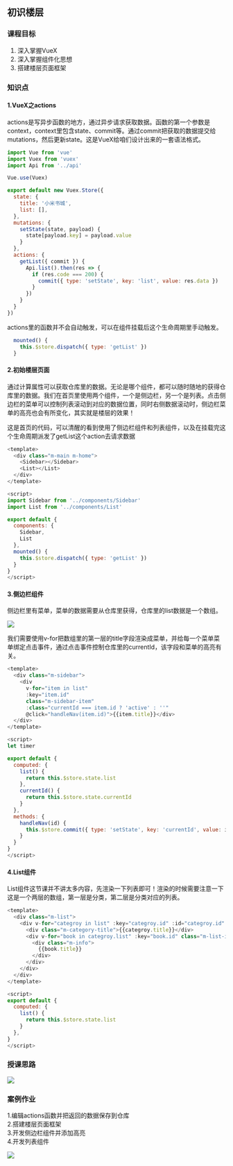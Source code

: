 ## 初识楼层

### 课程目标

1. 深入掌握VueX
2. 深入掌握组件化思想
3. 搭建楼层页面框架

### 知识点

#### 1.VueX之actions
  actions是写异步函数的地方，通过异步请求获取数据。函数的第一个参数是context，context里包含state、commit等。通过commit把获取的数据提交给mutations，然后更新state。这是VueX给咱们设计出来的一套语法格式。

```js
import Vue from 'vue'
import Vuex from 'vuex'
import Api from '../api'

Vue.use(Vuex)

export default new Vuex.Store({
  state: {
    title: '小米书城',
    list: [],
  },
  mutations: {
    setState(state, payload) {
      state[payload.key] = payload.value
    }
  },
  actions: {
    getList({ commit }) {
      Api.list().then(res => {
        if (res.code === 200) {
          commit({ type: 'setState', key: 'list', value: res.data })
        }
      })
    }
  }
})
```
  actions里的函数并不会自动触发，可以在组件挂载后这个生命周期里手动触发。

```js
  mounted() {
    this.$store.dispatch({ type: 'getList' })
  }
```
  
#### 2.初始楼层页面
  通过计算属性可以获取仓库里的数据。无论是哪个组件，都可以随时随地的获得仓库里的数据。我们在首页里使用两个组件，一个是侧边栏，另一个是列表。点击侧边栏的菜单可以控制列表滚动到对应的数据位置，同时右侧数据滚动时，侧边栏菜单的高亮也会有所变化，其实就是楼层的效果！

  这是首页的代码，可以清醒的看到使用了侧边栏组件和列表组件，以及在挂载完这个生命周期派发了getList这个action去请求数据
```js
<template>
  <div class="m-main m-home">
    <Sidebar></Sidebar>
    <List></List>
  </div>
</template>

<script>
import Sidebar from '../components/Sidebar'
import List from '../components/List'

export default {
  components: {
    Sidebar,
    List
  },
  mounted() {
    this.$store.dispatch({ type: 'getList' })
  }
}
</script>
```  

#### 3.侧边栏组件
  侧边栏里有菜单，菜单的数据需要从仓库里获得，仓库里的list数据是一个数组。

  ![](./images/06数据结构.png)

  我们需要使用v-for把数组里的第一层的title字段渲染成菜单，并给每一个菜单菜单绑定点击事件，通过点击事件控制仓库里的currentId，该字段和菜单的高亮有关。
```js
<template>
  <div class="m-sidebar">
    <div 
      v-for="item in list" 
      :key="item.id" 
      class="m-sidebar-item" 
      :class="currentId === item.id ? 'active' : ''"
      @click="handleNav(item.id)">{{item.title}}</div>
  </div>
</template>

<script>
let timer

export default {
  computed: {
    list() {
      return this.$store.state.list
    },
    currentId() {
      return this.$store.state.currentId
    }
  },
  methods: {
    handleNav(id) {
      this.$store.commit({ type: 'setState', key: 'currentId', value: id })
    }
  }
}
</script>
```  

#### 4.List组件
  List组件这节课并不讲太多内容，先渲染一下列表即可！渲染的时候需要注意一下这是一个两层的数组，第一层是分类，第二层是分类对应的列表。

```js
<template>
  <div class="m-list">
    <div v-for="categroy in list" :key="categroy.id" :id="categroy.id" class="m-category js-category">
      <div class="m-category-title">{{categroy.title}}</div>
      <div v-for="book in categroy.list" :key="book.id" class="m-list-item">
        <div class="m-info">
          {{book.title}}
        </div>
      </div>
    </div>
  </div>
</template>

<script>
export default {
  computed: {
    list() {
      return this.$store.state.list
    }
  },
}
</script>
```

### 授课思路

![](./images/06初识楼层_思路图.png)

### 案例作业

1.编辑actions函数并把返回的数据保存到仓库   
2.搭建楼层页面框架    
3.开发侧边栏组件并添加高亮      
4.开发列表组件     

![](./images/06初识楼层_作业.gif)


